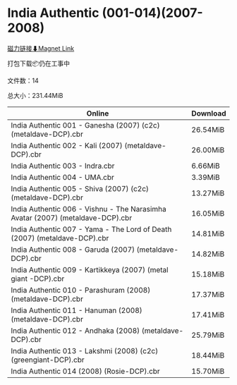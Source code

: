 # India Authentic (001-014)(2007-2008)

[磁力链接⬇Magnet Link](magnet:?xt=urn:btih:400386cf872a6acc27992514c39efb6769beb9c7&dn=India%20Authentic%20%28001-014%29%282007-2008%29)

打包下载📦仍在工事中

文件数：14

总大小：231.44MiB

Online | Download
--- | ---
India Authentic 001 - Ganesha (2007) (c2c) (metaldave-DCP).cbr | 26.54MiB
India Authentic 002 - Kali (2007) (metaldave-DCP).cbr | 26.00MiB
India Authentic 003 - Indra.cbr | 6.66MiB
India Authentic 004 - UMA.cbr | 3.39MiB
India Authentic 005 - Shiva (2007) (c2c) (metaldave-DCP).cbr | 13.27MiB
India Authentic 006 - Vishnu - The Narasimha Avatar (2007) (metaldave-DCP).cbr | 16.05MiB
India Authentic 007 - Yama - The Lord of Death (2007) (metaldave-DCP).cbr | 14.81MiB
India Authentic 008 - Garuda (2007) (metaldave-DCP).cbr | 14.82MiB
India Authentic 009 - Kartikkeya (2007) (metal giant -DCP).cbr | 15.18MiB
India Authentic 010 - Parashuram (2008) (metaldave-DCP).cbr | 17.37MiB
India Authentic 011 - Hanuman (2008) (metaldave-DCP).cbr | 17.41MiB
India Authentic 012 - Andhaka (2008) (metaldave-DCP).cbr | 25.79MiB
India Authentic 013 - Lakshmi (2008) (c2c) (greengiant-DCP).cbr | 18.44MiB
India Authentic 014 (2008) (Rosie-DCP).cbr | 15.70MiB